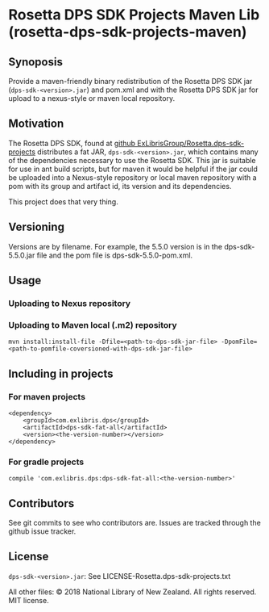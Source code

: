 # Rosetta DPS SDK Projects Maven Lib (rosetta-dps-sdk-projects-maven)

## Synoposis

Provide a maven-friendly binary redistribution of the Rosetta
DPS SDK jar (`dps-sdk-<version>.jar`) and pom.xml and with the
Rosetta DPS SDK jar for upload to a nexus-style or maven local
repository.

## Motivation

The Rosetta DPS SDK, found at [github ExLibrisGroup/Rosetta.dps-sdk-projects](https://github.com/ExLibrisGroup/Rosetta.dps-sdk-projects)
distributes a fat JAR, `dps-sdk-<version>.jar`, which contains many of the
dependencies necessary to use the Rosetta SDK. This jar is suitable for use in
ant build scripts, but for maven it would be helpful if the jar could be
uploaded into a Nexus-style repository or local maven repository with a
pom with its group and artifact id, its version and its dependencies.

This project does that very thing.

## Versioning

Versions are by filename. For example, the 5.5.0 version is in the dps-sdk-5.5.0.jar
file and the pom file is dps-sdk-5.5.0-pom.xml.

## Usage

### Uploading to Nexus repository

### Uploading to Maven local (.m2) repository

```
mvn install:install-file -Dfile=<path-to-dps-sdk-jar-file> -DpomFile=<path-to-pomfile-coversioned-with-dps-sdk-jar-file>
```

## Including in projects

### For maven projects
```
<dependency>
    <groupId>com.exlibris.dps</groupId>
    <artifactId>dps-sdk-fat-all</artifactId>
    <version><the-version-number></version>
</dependency>

```

### For gradle projects
```
compile 'com.exlibris.dps:dps-sdk-fat-all:<the-version-number>'
```

## Contributors

See git commits to see who contributors are. Issues are tracked through the github issue tracker.

## License

`dps-sdk-<version>.jar`: See LICENSE-Rosetta.dps-sdk-projects.txt

All other files: &copy; 2018 National Library of New Zealand. All rights reserved. MIT license.
